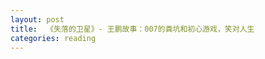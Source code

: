 ```yaml
---
layout: post
title:  《失落的卫星》- 王鹏故事：007的粪坑和初心游戏，笑对人生
categories: reading
---
```



<!--stackedit_data:
eyJoaXN0b3J5IjpbMTY0NTAwODcwXX0=
-->